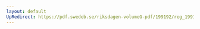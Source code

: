 ```yaml
---
layout: default
UpRedirect: https://pdf.swedeb.se/riksdagen-volumeG-pdf/199192/reg_199192/reg_199192_0164.pdf
---
```

